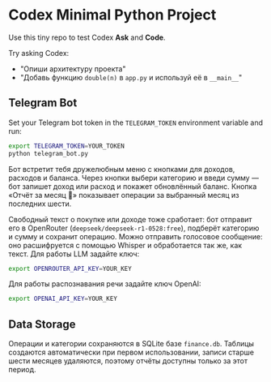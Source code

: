 # Codex Minimal Python Project

Use this tiny repo to test Codex **Ask** and **Code**.

Try asking Codex:
- "Опиши архитектуру проекта"
- "Добавь функцию `double(n)` в `app.py` и используй её в `__main__`"

## Telegram Bot

Set your Telegram bot token in the `TELEGRAM_TOKEN` environment variable and run:

```bash
export TELEGRAM_TOKEN=YOUR_TOKEN
python telegram_bot.py
```

Бот встретит тебя дружелюбным меню с кнопками для доходов, расходов и баланса.
Через кнопки выбери категорию и введи сумму — бот запишет доход или расход и покажет обновлённый баланс.
Кнопка «Отчёт за месяц 📅» показывает операции за выбранный месяц из последних шести.

Свободный текст о покупке или доходе тоже сработает: бот отправит его в OpenRouter
(`deepseek/deepseek-r1-0528:free`), подберёт категорию и сумму и сохранит операцию.
Можно отправить голосовое сообщение: оно расшифруется с помощью Whisper и обработается так же, как текст.
Для работы LLM задайте ключ:

```bash
export OPENROUTER_API_KEY=YOUR_KEY
```

Для работы распознавания речи задайте ключ OpenAI:

```bash
export OPENAI_API_KEY=YOUR_KEY
```

## Data Storage

Операции и категории сохраняются в SQLite базе `finance.db`. Таблицы создаются автоматически при первом использовании, записи старше шести месяцев удаляются, поэтому отчёты доступны только за этот период.
